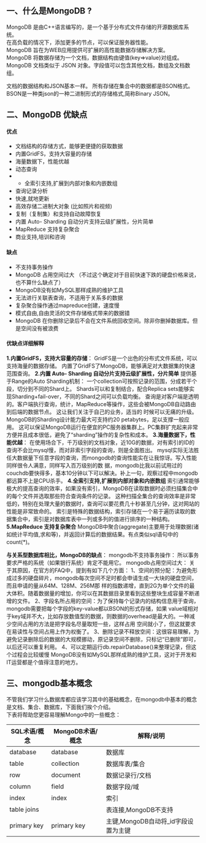 ## 一、什么是MongoDB ?
MongoDB 是由C++语言编写的，是一个基于分布式文件存储的开源数据库系统。  
在高负载的情况下，添加更多的节点，可以保证服务器性能。  
MongoDB 旨在为WEB应用提供可扩展的高性能数据存储解决方案。  
MongoDB 将数据存储为一个文档，数据结构由键值(key=>value)对组成。  
MongoDB 文档类似于 JSON 对象。字段值可以包含其他文档，数组及文档数组。  

文档的数据结构和JSON基本一样。
所有存储在集合中的数据都是BSON格式。
BSON是一种类json的一种二进制形式的存储格式,简称Binary JSON。
## 二、MongoDB 优缺点
#### 优点

* 文档结构的存储方式，能够更便捷的获取数据    
* 内置GridFS，支持大容量的存储   
* 海量数据下，性能优越   
* 动态查询   
* * 全索引支持,扩展到内部对象和内嵌数组   
* 查询记录分析   
* 快速,就地更新   
* 高效存储二进制大对象 (比如照片和视频)      
* 复制（复制集）和支持自动故障恢复   
* 内置 Auto- Sharding 自动分片支持云级扩展性，分片简单   
* MapReduce 支持复杂聚合   
* 商业支持,培训和咨询   

#### 缺点

* 不支持事务操作   
* MongoDB 占用空间过大 （不过这个确定对于目前快速下跌的硬盘价格来说，也不算什么缺点了）   
* MongoDB没有如MySQL那样成熟的维护工具   
* 无法进行关联表查询，不适用于关系多的数据         
* 复杂聚合操作通过mapreduce创建，速度慢      
* 模式自由,自由灵活的文件存储格式带来的数据错   
* MongoDB 在你删除记录后不会在文件系统回收空间。除非你删掉数据库。但是空间没有被浪费   

#### 优缺点详细解释
**1.内置GridFS，支持大容量的存储**：
GridFS是一个出色的分布式文件系统，可以支持海量的数据存储。
内置了GridFS了MongoDB，能够满足对大数据集的快速范围查询。
**2.内置 Auto- Sharding 自动分片支持云级扩展性，分片简单**
提供基于Range的Auto Sharding机制：
一个collection可按照记录的范围，分成若干个段，切分到不同的Shard上。
Shards可以和复制结合，配合Replica sets能够实现Sharding+fail-over，不同的Shard之间可以负载均衡。
查询是对客户端是透明的。客户端执行查询，统计，MapReduce等操作，这些会被MongoDB自动路由到后端的数据节点。
这让我们关注于自己的业务，适当的 时候可以无痛的升级。MongoDB的Sharding设计能力最大可支持约20 petabytes，足以支撑一般应用。
这可以保证MongoDB运行在便宜的PC服务器集群上。PC集群扩充起来非常方便并且成本很低，避免了“sharding”操作的复杂性和成本。
**3.海量数据下，性能优越**：
在使用场合下，千万级别的文档对象，近10G的数据，对有索引的ID的查询不会比mysql慢，而对非索引字段的查询，则是全面胜出。 mysql实际无法胜任大数据量下任意字段的查询，而mongodb的查询性能实在让我惊讶。写入性能同样很令人满意，同样写入百万级别的数 据，mongodb比我以前试用过的couchdb要快得多，基本10分钟以下可以解决。补上一句，观察过程中mongodb都远算不上是CPU杀手。
**4.全索引支持,扩展到内部对象和内嵌数组**
索引通常能够极大的提高查询的效率，如果没有索引，MongoDB在读取数据时必须扫描集合中的每个文件并选取那些符合查询条件的记录。
这种扫描全集合的查询效率是非常低的，特别在处理大量的数据时，查询可以要花费几十秒甚至几分钟，这对网站的性能是非常致命的。
索引是特殊的数据结构，索引存储在一个易于遍历读取的数据集合中，索引是对数据库表中一列或多列的值进行排序的一种结构。
**5.MapReduce 支持复杂聚合**
MongoDB中聚合(aggregate)主要用于处理数据(诸如统计平均值,求和等)，并返回计算后的数据结果。有点类似sql语句中的 count(*)。

**与关系型数据库相比，MongoDB的缺点**：
mongodb不支持事务操作：
所以事务要求严格的系统（如果银行系统）肯定不能用它。
mongodb占用空间过大：
关于其原因，在官方的FAQ中，提到有如下几个方面：
1、空间的预分配：为避免形成过多的硬盘碎片，mongodb每次空间不足时都会申请生成一大块的硬盘空间，而且申请的量从64M、128M、256M那 样的指数递增，直到2G为单个文件的最大体积。随着数据量的增加，你可以在其数据目录里看到这些整块生成容量不断递增的文件。
2、字段名所占用的空间：为了保持每个记录内的结构信息用于查询，mongodb需要把每个字段的key-value都以BSON的形式存储，如果 value域相对于key域并不大，比如存放数值型的数据，则数据的overhead是最大的。一种减少空间占用的方法是把字段名尽量取短一些，这样占用 空间就小了，但这就要求在易读性与空间占用上作为权衡了。
3、删除记录不释放空间：这很容易理解，为避免记录删除后的数据的大规模挪动，原记录空间不删除，只标记“已删除”即可，以后还可以重复利用。
4、可以定期运行db.repairDatabase()来整理记录，但这个过程会比较缓慢
MongoDB没有如MySQL那样成熟的维护工具，这对于开发和IT运营都是个值得注意的地方。

## 三、mongodb基本概念
不管我们学习什么数据库都应该学习其中的基础概念，在mongodb中基本的概念是文档、集合、数据库，下面我们挨个介绍。  
下表将帮助您更容易理解Mongo中的一些概念：

| SQL术语/概念 | MongoDB术语/概念 | 解释/说明                           |
| ------------ | ---------------- | ----------------------------------- |
| database     | database         | 数据库                              |
| table        | collection       | 数据库表/集合                       |
| row          | document         | 数据记录行/文档                     |
| column       | field            | 数据字段/域                         |
| index        | index            | 索引                                |
| table joins  |                  | 表连接,MongoDB不支持                |
| primary key  | primary key      | 主键,MongoDB自动将_id字段设置为主键 |






















